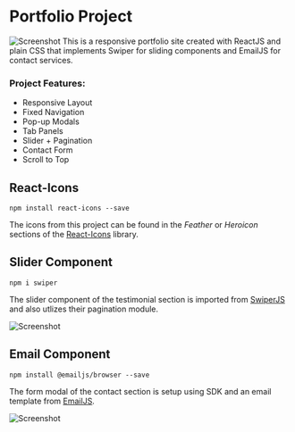# Portfolio Project

![Screenshot](./src/assets/home.png)
This is a responsive portfolio site created with ReactJS and plain CSS that implements Swiper for sliding components and EmailJS for contact services.

### Project Features:

- Responsive Layout
- Fixed Navigation
- Pop-up Modals
- Tab Panels
- Slider + Pagination
- Contact Form
- Scroll to Top

## React-Icons

`npm install react-icons --save`

The icons from this project can be found in the _Feather_ or _Heroicon_ sections of the [React-Icons](https://react-icons.github.io/react-icons/) library.

## Slider Component

`npm i swiper`

The slider component of the testimonial section is imported from [SwiperJS](https://swiperjs.com/react) and also utlizes their pagination module.

![Screenshot](./src/assets/swiperjs.png)

## Email Component

`npm install @emailjs/browser --save`

The form modal of the contact section is setup using SDK and an email template from [EmailJS](https://www.emailjs.com/docs/examples/reactjs/).

![Screenshot](./src/assets/emailjs.png)
